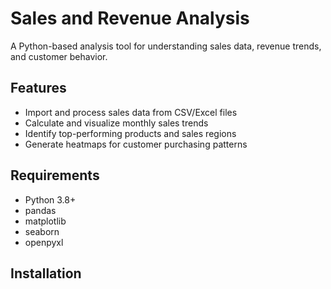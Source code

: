 # Sales and Revenue Analysis

A Python-based analysis tool for understanding sales data, revenue trends, and customer behavior.

## Features
- Import and process sales data from CSV/Excel files
- Calculate and visualize monthly sales trends
- Identify top-performing products and sales regions
- Generate heatmaps for customer purchasing patterns

## Requirements
- Python 3.8+
- pandas
- matplotlib
- seaborn
- openpyxl

## Installation